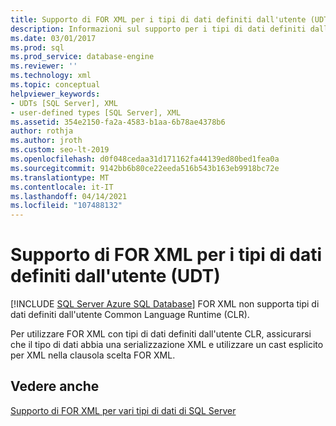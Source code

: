 ```yaml
---
title: Supporto di FOR XML per i tipi di dati definiti dall'utente (UDT) | Microsoft Docs
description: Informazioni sul supporto per i tipi di dati definiti dall'utente (UDT) quando si usa la clausola FOR XML.
ms.date: 03/01/2017
ms.prod: sql
ms.prod_service: database-engine
ms.reviewer: ''
ms.technology: xml
ms.topic: conceptual
helpviewer_keywords:
- UDTs [SQL Server], XML
- user-defined types [SQL Server], XML
ms.assetid: 354e2150-fa2a-4583-b1aa-6b78ae4378b6
author: rothja
ms.author: jroth
ms.custom: seo-lt-2019
ms.openlocfilehash: d0f048cedaa31d171162fa44139ed80bed1fea0a
ms.sourcegitcommit: 9142bb6b80ce22eeda516b543b163eb9918bc72e
ms.translationtype: MT
ms.contentlocale: it-IT
ms.lasthandoff: 04/14/2021
ms.locfileid: "107488132"
---
```

# <a name="for-xml-support-for-the-user-defined-data-types-udt"></a>Supporto di FOR XML per i tipi di dati definiti dall'utente (UDT)
[!INCLUDE [SQL Server Azure SQL Database](../../includes/applies-to-version/sql-asdb.md)]
  FOR XML non supporta tipi di dati definiti dall'utente Common Language Runtime (CLR).  
  
 Per utilizzare FOR XML con tipi di dati definiti dall'utente CLR, assicurarsi che il tipo di dati abbia una serializzazione XML e utilizzare un cast esplicito per XML nella clausola scelta FOR XML.  
  
## <a name="see-also"></a>Vedere anche  
 [Supporto di FOR XML per vari tipi di dati di SQL Server](../../relational-databases/xml/for-xml-support-for-various-sql-server-data-types.md)  
  
  
